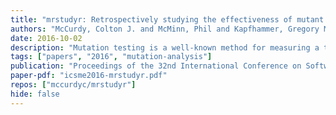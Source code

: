 ```yaml
---
title: "mrstudyr: Retrospectively studying the effectiveness of mutant reduction techniques"
authors: "McCurdy, Colton J. and McMinn, Phil and Kapfhammer, Gregory M."
date: 2016-10-02
description: "Mutation testing is a well-known method for measuring a test suite’s quality. However, due to its computational expense and intrinsic difficulties (e.g., detecting equivalent mutants and potentially checking a mutant’s status for each test), mutation testing is often challenging to practically use. To control the computational cost of mutation testing, many reduction strategies have been proposed (e.g., uniform random sampling over mutants).  Yet, a stand-alone tool to compare the efficiency and effectiveness of these methods is heretofore unavailable.  Since existing mutation testing tools are often complex and language-dependent, this paper presents a tool, called mrstudyr, that enables the 'retrospective' study of mutant reduction methods using the data collected from a prior analysis of all mutants. Focusing on the mutation operators and the mutants that they produce, the presented tool allows developers to prototype and evaluate mutant reducers without being burdened by the implementation details of mutation testing tools. Along with describing mrstudyr’s design and overviewing the experimental results from using it, this paper inaugurates the public release of this open-source tool."
tags: ["papers", "2016", "mutation-analysis"]
publication: "Proceedings of the 32nd International Conference on Software Maintenance and Evolution 2016, Raleigh, NC"
paper-pdf: "icsme2016-mrstudyr.pdf"
repos: ["mccurdyc/mrstudyr"]
hide: false
---
```

